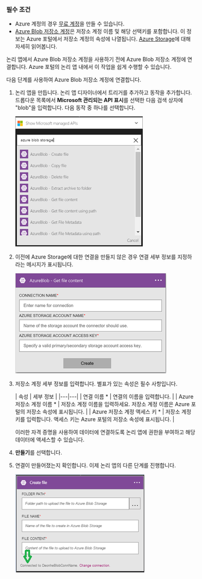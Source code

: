 ### 필수 조건
- Azure 계정의 경우 [무료 계정](https://azure.microsoft.com/free)을 만들 수 있습니다.
- [Azure Blob 저장소 계정](../articles/storage/storage-create-storage-account.md)은 저장소 계정 이름 및 해당 선택키를 포함합니다. 이 정보는 Azure 포털에서 저장소 계정의 속성에 나열됩니다. [Azure Storage](../articles/storage/storage-introduction.md)에 대해 자세히 읽어봅니다.

논리 앱에서 Azure Blob 저장소 계정을 사용하기 전에 Azure Blob 저장소 계정에 연결합니다. Azure 포털의 논리 앱 내에서 이 작업을 쉽게 수행할 수 있습니다.

다음 단계를 사용하여 Azure Blob 저장소 계정에 연결합니다.

1. 논리 앱을 만듭니다. 논리 앱 디자이너에서 트리거를 추가하고 동작을 추가합니다. 드롭다운 목록에서 **Microsoft 관리되는 API 표시**를 선택한 다음 검색 상자에 "blob"을 입력합니다. 다음 동작 중 하나를 선택합니다.

	![Azure Blob 저장소 연결 만들기 단계](./media/connectors-create-api-azureblobstorage/azureblobstorage-1.png)

2. 이전에 Azure Storage에 대한 연결을 만들지 않은 경우 연결 세부 정보를 지정하라는 메시지가 표시됩니다.

	![Azure Blob 저장소 연결 만들기 단계](./media/connectors-create-api-azureblobstorage/connection-details.png)

3. 저장소 계정 세부 정보를 입력합니다. 별표가 있는 속성은 필수 사항입니다.

	| 속성 | 세부 정보 |
|---|---|
| 연결 이름 * | 연결의 이름을 입력합니다. |
| Azure 저장소 계정 이름 * | 저장소 계정 이름을 입력하세요. 저장소 계정 이름은 Azure 포털의 저장소 속성에 표시됩니다. |
| Azure 저장소 계정 액세스 키 * | 저장소 계정 키를 입력합니다. 액세스 키는 Azure 포털의 저장소 속성에 표시됩니다. |

	이러한 자격 증명을 사용하여 데이터에 연결하도록 논리 앱에 권한을 부여하고 해당 데이터에 액세스할 수 있습니다.

4. **만들기**를 선택합니다.

5. 연결이 만들어졌는지 확인합니다. 이제 논리 앱의 다른 단계를 진행합니다.

	![Azure Blob 저장소 연결 만들기 단계](./media/connectors-create-api-azureblobstorage/azureblobstorage-3.png)

<!---HONumber=AcomDC_0727_2016-->
